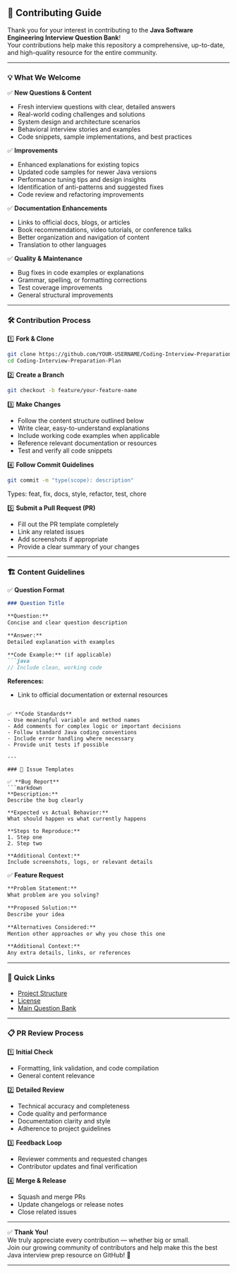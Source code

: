 ## 🌟 Contributing Guide

Thank you for your interest in contributing to the **Java Software Engineering Interview Question Bank**!  
Your contributions help make this repository a comprehensive, up-to-date, and high-quality resource for the entire community.

---

### 💡 What We Welcome

✅ **New Questions & Content**
- Fresh interview questions with clear, detailed answers
- Real-world coding challenges and solutions
- System design and architecture scenarios
- Behavioral interview stories and examples
- Code snippets, sample implementations, and best practices

✅ **Improvements**
- Enhanced explanations for existing topics
- Updated code samples for newer Java versions
- Performance tuning tips and design insights
- Identification of anti-patterns and suggested fixes
- Code review and refactoring improvements

✅ **Documentation Enhancements**
- Links to official docs, blogs, or articles
- Book recommendations, video tutorials, or conference talks
- Better organization and navigation of content
- Translation to other languages

✅ **Quality & Maintenance**
- Bug fixes in code examples or explanations
- Grammar, spelling, or formatting corrections
- Test coverage improvements
- General structural improvements

---

### 🛠 Contribution Process

1️⃣ **Fork & Clone**
```bash
git clone https://github.com/YOUR-USERNAME/Coding-Interview-Preparation-Plan.git
cd Coding-Interview-Preparation-Plan
```

2️⃣ **Create a Branch**
```bash
git checkout -b feature/your-feature-name
```

3️⃣ **Make Changes**
- Follow the content structure outlined below
- Write clear, easy-to-understand explanations
- Include working code examples when applicable
- Reference relevant documentation or resources
- Test and verify all code snippets

4️⃣ **Follow Commit Guidelines**
```bash
git commit -m "type(scope): description"
```
Types: feat, fix, docs, style, refactor, test, chore

5️⃣ **Submit a Pull Request (PR)**
- Fill out the PR template completely
- Link any related issues
- Add screenshots if appropriate
- Provide a clear summary of your changes

---

### 🏗 Content Guidelines

✅ **Question Format**
```markdown
### Question Title

**Question:**
Concise and clear question description

**Answer:**
Detailed explanation with examples

**Code Example:** (if applicable)
```java
// Include clean, working code
```

**References:**
- Link to official documentation or external resources
```

✅ **Code Standards**
- Use meaningful variable and method names
- Add comments for complex logic or important decisions
- Follow standard Java coding conventions
- Include error handling where necessary
- Provide unit tests if possible

---

### 🐛 Issue Templates

✅ **Bug Report**
```markdown
**Description:**
Describe the bug clearly

**Expected vs Actual Behavior:**
What should happen vs what currently happens

**Steps to Reproduce:**
1. Step one
2. Step two

**Additional Context:**
Include screenshots, logs, or relevant details
```

✅ **Feature Request**
```markdown
**Problem Statement:**
What problem are you solving?

**Proposed Solution:**
Describe your idea

**Alternatives Considered:**
Mention other approaches or why you chose this one

**Additional Context:**
Any extra details, links, or references
```

---

### 🚀 Quick Links

- [Project Structure](./README.md)
- [License](./LICENSE)
- [Main Question Bank](./README.md)

---

### 📋 PR Review Process

1️⃣ **Initial Check**
- Formatting, link validation, and code compilation
- General content relevance

2️⃣ **Detailed Review**
- Technical accuracy and completeness
- Code quality and performance
- Documentation clarity and style
- Adherence to project guidelines

3️⃣ **Feedback Loop**
- Reviewer comments and requested changes
- Contributor updates and final verification

4️⃣ **Merge & Release**
- Squash and merge PRs
- Update changelogs or release notes
- Close related issues

---

✅ **Thank You!**  
We truly appreciate every contribution — whether big or small.  
Join our growing community of contributors and help make this the best Java interview prep resource on GitHub! 🙌

---